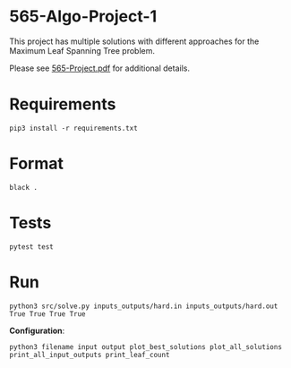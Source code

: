# 565-Algo-Project-1

This project has multiple solutions with different approaches for the Maximum Leaf Spanning Tree problem.

Please see [565-Project.pdf](565-Project.pdf) for additional details.

# Requirements

```
pip3 install -r requirements.txt
```

# Format

```
black .
```

# Tests

```
pytest test
```

# Run

```
python3 src/solve.py inputs_outputs/hard.in inputs_outputs/hard.out True True True True
```

**Configuration**: 

`python3 filename input output plot_best_solutions plot_all_solutions print_all_input_outputs print_leaf_count`
